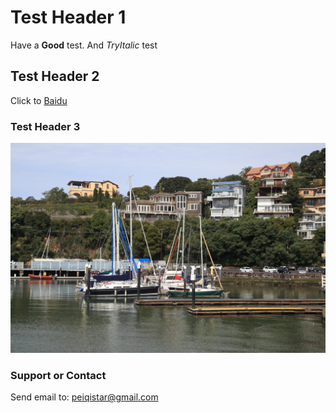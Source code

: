 # Test Header 1
Have a **Good** test. And _TryItalic_ test

## Test Header 2
Click to [Baidu](http://www.baidu.com/)

### Test Header 3
![My Picture 1](IMG_1859(1).JPG)

### Support or Contact
Send email to: <peiqistar@gmail.com>
